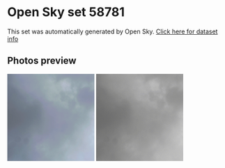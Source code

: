 # Open Sky set 58781
This set was automatically generated by Open Sky.
[Click here for dataset info](https://github.com/0x4248/opensky/blob/master/dataset/58781/info.json)
## Photos preview
<img src="https://raw.githubusercontent.com/0x4248/opensky/master/dataset/58781/photos.gif" width="200px"/>
<img src="https://raw.githubusercontent.com/0x4248/opensky/master/dataset/58781/photos_bw.gif" width="200px"/>
